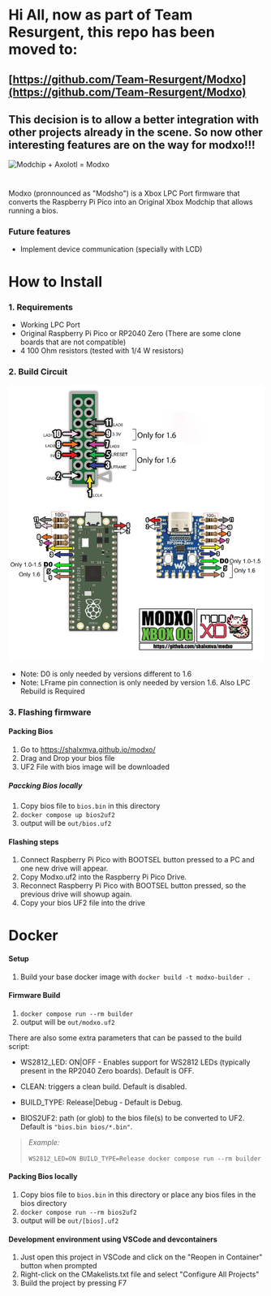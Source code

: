 # Hi All, now as part of Team Resurgent, this repo has been moved to: 
## [https://github.com/Team-Resurgent/Modxo](https://github.com/Team-Resurgent/Modxo) 
## This decision is to allow a better integration with other projects already in the scene. So now other interesting features are on the way for modxo!!!


![Modchip + Axolotl = Modxo](images/logo.png)
#
Modxo (pronnounced as "Modsho") is a Xbox LPC Port firmware that converts the Raspberry Pi Pico
into an Original Xbox Modchip that allows running a bios.

### Future features
- Implement device communication (specially with LCD)

# How to Install
### 1. Requirements
- Working LPC Port
- Original Raspberry Pi Pico or RP2040 Zero (There are some clone boards that are not compatible)
- 4 100 Ohm resistors (tested with 1/4 W resistors)

### 2. Build Circuit

![Wiring diagram](images/wiring_diagram.png)

* Note: D0 is only needed by versions different to 1.6
* Note: LFrame pin connection is only needed by version 1.6. Also LPC Rebuild is Required

### 3. Flashing firmware

#### Packing Bios
1. Go to https://shalxmva.github.io/modxo/
2. Drag and Drop your bios file
3. UF2 File with bios image will be downloaded

##### Paccking Bios locally
1. Copy bios file to `bios.bin` in this directory
2. `docker compose up bios2uf2`
3. output will be `out/bios.uf2`

#### Flashing steps
1. Connect Raspberry Pi Pico with BOOTSEL button pressed to a PC and one new drive will appear.
2. Copy Modxo.uf2 into the Raspberry Pi Pico Drive.
3. Reconnect Raspberry Pi Pico with BOOTSEL button pressed, so the previous drive will showup again.
4. Copy your bios UF2 file into the drive

# Docker
#### Setup
1. Build your base docker image with `docker build -t modxo-builder .`

#### Firmware Build
1. `docker compose run --rm builder`
2. output will be `out/modxo.uf2`

There are also some extra parameters that can be passed to the build script:

- WS2812_LED: ON|OFF - Enables support for WS2812 LEDs (typically present in the RP2040 Zero boards). Default is OFF.

- CLEAN: triggers a clean build. Default is disabled.

- BUILD_TYPE: Release|Debug - Default is Debug.

- BIOS2UF2: path (or glob) to the bios file(s) to be converted to UF2. Default is `"bios.bin bios/*.bin"`.


>_Example:_
>
> `WS2812_LED=ON BUILD_TYPE=Release docker compose run --rm builder`

#### Packing Bios locally
1. Copy bios file to `bios.bin` in this directory or place any bios files in the bios directory
2. `docker compose run --rm bios2uf2`
3. output will be `out/[bios].uf2`

#### Development environment using VSCode and devcontainers
1. Just open this project in VSCode and click on the "Reopen in Container" button when prompted
2. Right-click on the CMakelists.txt file and select "Configure All Projects"
3. Build the project by pressing F7
